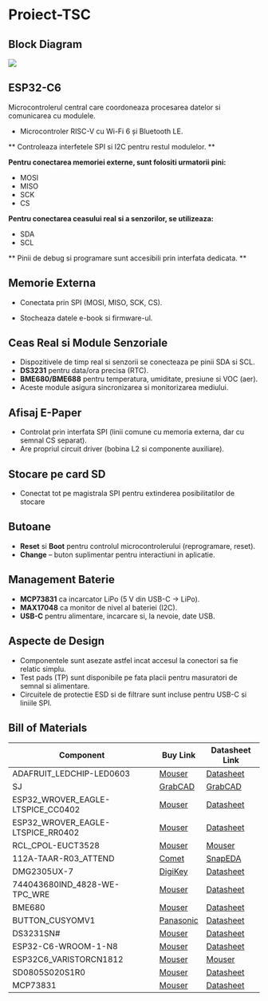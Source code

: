 # Proiect-TSC

## Block Diagram

![](https://i.imgur.com/6ZMxgxg.jpeg)



## ESP32-C6

Microcontrolerul central care coordoneaza procesarea datelor si comunicarea cu modulele.
- Microcontroler RISC-V cu Wi-Fi 6 și Bluetooth LE.
  
** Controleaza interfetele SPI si I2C pentru restul modulelor. **

**Pentru conectarea memoriei externe, sunt folositi urmatorii pini:**

- MOSI  
- MISO  
- SCK  
- CS

**Pentru conectarea ceasului real si a senzorilor, se utilizeaza:**

- SDA  
- SCL

** Pinii de debug si programare sunt accesibili prin interfata dedicata. **


## Memorie Externa

- Conectata prin SPI (MOSI, MISO, SCK, CS). 

- Stocheaza datele e-book si firmware-ul.

## Ceas Real si Module Senzoriale

- Dispozitivele de timp real si senzorii se conecteaza pe pinii SDA si SCL.
- **DS3231** pentru data/ora precisa (RTC).  
- **BME680/BME688** pentru temperatura, umiditate, presiune si VOC (aer). 
- Aceste module asigura sincronizarea si monitorizarea mediului.

## Afisaj E-Paper 
- Controlat prin interfata SPI (linii comune cu memoria externa, dar cu semnal CS separat).  
- Are propriul circuit driver (bobina L2 si componente auxiliare).

## Stocare pe card SD
- Conectat tot pe magistrala SPI pentru extinderea posibilitatilor de stocare

 ## Butoane  
- **Reset** si **Boot** pentru controlul microcontrolerului (reprogramare, reset).
- **Change** – buton suplimentar pentru interactiuni in aplicatie.

## Management Baterie
- **MCP73831** ca incarcator LiPo (5 V din USB-C -> LiPo).  
- **MAX17048** ca monitor de nivel al bateriei (I2C).  
- **USB-C** pentru alimentare, incarcare si, la nevoie, date USB.

## Aspecte de Design

- Componentele sunt asezate astfel incat accesul la conectori sa fie relatic simplu.
- Test pads (TP) sunt disponibile pe fata placii pentru masuratori de semnal si alimentare.  
- Circuitele de protectie ESD si de filtrare sunt incluse pentru USB-C si liniile SPI. 


## Bill of Materials

| Component                          | Buy Link                                                                                                      | Datasheet Link                                                                                                                 |
|------------------------------------|---------------------------------------------------------------------------------------------------------------|--------------------------------------------------------------------------------------------------------------------------------|
| ADAFRUIT_LEDCHIP-LED0603           | [Mouser](https://ro.mouser.com/c/optoelectronics/led-lighting/?m=Adafruit)                                    | [Datasheet](https://ro.mouser.com/c/optoelectronics/led-lighting/?m=Adafruit)                                                  |
| SJ                                 | [GrabCAD](https://grabcad.com/library/solder-jumpers-1)                                                       | [GrabCAD](https://grabcad.com/library/solder-jumpers-1)                                                                        |
| ESP32_WROVER_EAGLE-LTSPICE_CC0402  | [Mouser](https://ro.mouser.com/c/passive-components/capacitors/ceramic-capacitors/?q=CC0402)                  | [Datasheet](https://componentsearchengine.com/Datasheets/2/CC0402MRX5R5BB106.pdf)                                              |
| ESP32_WROVER_EAGLE-LTSPICE_RR0402  | [Mouser](https://ro.mouser.com/c/passive-components/resistors/smd-resistors-chip-resistors/?case%20code%20-%20in=0402) | [Datasheet](https://www.yageo.com/upload/media/product/products/datasheet/rchip/PYu-RC_Group_51_RoHS_L_12.pdf)                 |
| RCL_CPOL-EUCT3528                  | [Mouser](https://ro.mouser.com/c/passive-components/antennas/?m=Linx+Technologies&series=RCL)                 | [Mouser](https://ro.mouser.com/c/passive-components/antennas/?m=Linx+Technologies&series=RCL)                                  |
| 112A-TAAR-R03_ATTEND               | [Comet](https://store.comet.srl.ro/Catalogue/Product/43497/)                                                   | [SnapEDA](https://www.snapeda.com/parts/112A-TAAR-R03/Attend/datasheet/)                                                       |
| DMG2305UX-7                        | [DigiKey](https://www.digikey.com/en/products/detail/diodes-incorporated/DMG2305UX-7/4340666)                 | [Datasheet](https://www.diodes.com/assets/Datasheets/DMG2305UX.pdf)                                                            |
| 744043680IND_4828-WE-TPC_WRE       | [Mouser](https://ro.mouser.com/ProductDetail/Wurth-Elektronik/744043680?qs=PGXP4M47uW6VkZq%252BkzjrHA%3D%3D)  | [Datasheet](https://www.we-online.com/components/products/datasheet/744043680.pdf)                                             |
| BME680                             | [Mouser](https://ro.mouser.com/ProductDetail/Bosch-Sensortec/BME688?qs=IS%252B4QmGtzzqQoVDscqwx3A%3D%3D)      | [Datasheet](https://ro.mouser.com/datasheet/2/783/bst_bme688_fl000-2307034.pdf)                                                |
| BUTTON_CUSYOMV1                    | [Panasonic](https://industry.panasonic.com/global/en/products/control/switch/light-touch/number/evqpuj02k)    | [Datasheet](https://industry.panasonic.com/global/en/downloads?tab=catalog&small_g_cd=203&part_no=EVQPUJ02K)                   |
| DS3231SN#                          | [Mouser](https://ro.mouser.com/ProductDetail/Analog-Devices-Maxim-Integrated/DS3231SN?qs=1eQvB6Dk1vhUlr8%2FOrV0Fw%3D%3D) | [Datasheet](https://ro.mouser.com/datasheet/2/609/DS3231-3421123.pdf)                                                          |
| ESP32-C6-WROOM-1-N8                | [Mouser](https://ro.mouser.com/ProductDetail/Espressif-Systems/ESP32-C6-WROOM-1-N8?qs=8Wlm6%252BaMh8ST02Gmwp74cw%3D%3D) | [Datasheet](https://ro.mouser.com/datasheet/2/891/Espressif_ESP32_C6_WROOM_1__Datasheet_V0_1_PRELIMI-3239987.pdf)              |
| ESP32C6_VARISTORCN1812             | [Mouser](https://ro.mouser.com/c/circuit-protection/varistors/?package=1812)                                 | [Mouser](https://ro.mouser.com/c/circuit-protection/varistors/?package=1812)                                                   |
| SD0805S020S1R0                     | [Mouser](https://ro.mouser.com/ProductDetail/KYOCERA-AVX/SD0805S020S1R0?qs=jCA%252BPfw4LHbpkAoSnwrdjw%3D%3D)  | [Datasheet](https://ro.mouser.com/datasheet/2/40/schottky-3165252.pdf)                                                         |
| MCP73831                           | [Mouser](https://ro.mouser.com/ProductDetail/Microchip-Technology/MCP73831T-2ATI-OT?qs=yUQqVecv4qsZbioEUu%252B83g%3D%3D) | [Datasheet](https://ro.mouser.com/datasheet/2/268/MCP73831_Family_Data_Sheet_DS20001984H-3441711.pdf)                          |

